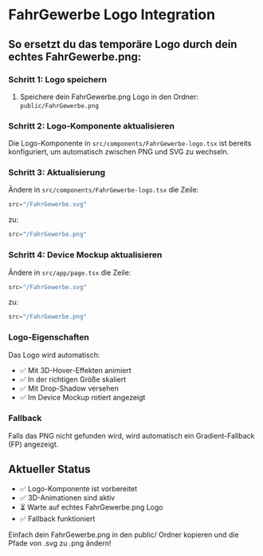 # FahrGewerbe Logo Integration

## So ersetzt du das temporäre Logo durch dein echtes FahrGewerbe.png:

### Schritt 1: Logo speichern
1. Speichere dein FahrGewerbe.png Logo in den Ordner:
   `public/FahrGewerbe.png`

### Schritt 2: Logo-Komponente aktualisieren
Die Logo-Komponente in `src/components/FahrGewerbe-logo.tsx` ist bereits konfiguriert, um automatisch zwischen PNG und SVG zu wechseln.

### Schritt 3: Aktualisierung
Ändere in `src/components/FahrGewerbe-logo.tsx` die Zeile:
```typescript
src="/FahrGewerbe.svg"
```
zu:
```typescript
src="/FahrGewerbe.png"
```

### Schritt 4: Device Mockup aktualisieren
Ändere in `src/app/page.tsx` die Zeile:
```typescript
src="/FahrGewerbe.svg"
```
zu:
```typescript
src="/FahrGewerbe.png"
```

### Logo-Eigenschaften
Das Logo wird automatisch:
- ✅ Mit 3D-Hover-Effekten animiert
- ✅ In der richtigen Größe skaliert
- ✅ Mit Drop-Shadow versehen
- ✅ Im Device Mockup rotiert angezeigt

### Fallback
Falls das PNG nicht gefunden wird, wird automatisch ein Gradient-Fallback (FP) angezeigt.

## Aktueller Status
- ✅ Logo-Komponente ist vorbereitet
- ✅ 3D-Animationen sind aktiv
- ⏳ Warte auf echtes FahrGewerbe.png Logo
- ✅ Fallback funktioniert

Einfach dein FahrGewerbe.png in den public/ Ordner kopieren und die Pfade von .svg zu .png ändern!
